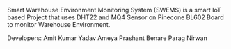 Smart Warehouse Environment Monitoring System (SWEMS) is a smart IoT based Project that uses DHT22 and MQ4 Sensor on Pinecone BL602 Board to monitor Warehouse Environment.

Developers:
Amit Kumar Yadav
Ameya Prashant Benare
Parag Nirwan
